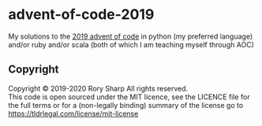 # advent-of-code-2019
My solutions to the [2019 advent of code](adventofcode.com/2019) in python (my preferred language) and/or ruby and/or scala (both of which I am teaching myself through AOC)
## Copyright
Copyright © 2019-2020  Rory Sharp All rights reserved.  
This code is open sourced under the MIT licence, see the LICENCE file for the full terms or for a (non-legally binding) summary of the license go to https://tldrlegal.com/license/mit-license
